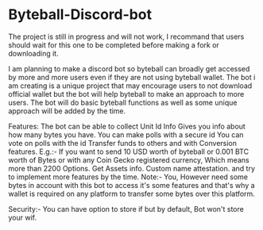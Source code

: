 # Byteball-Discord-bot
The project is still in progress and will not work, I recommand that users should wait for this one to be completed before making a fork or downloading it.

I am planning to make a discord bot so byteball can broadly get accessed by more and more users even if they are not using byteball wallet. The bot i am creating is a unique project that may encourage users to not download official wallet but the bot will help byteball to make an approach to more users. The bot will do basic byteball functions as well as some unique approach will be added by the time.

Features:
The bot can be able to collect Unit Id Info
Gives you info about how many bytes you have.
You can make polls with a secure id
You can vote on polls with the id
Transfer funds to others and with Conversion features. E.g.:- If you want to send 10 USD worth of byteball or 0.001 BTC worth of Bytes or with any Coin Gecko registered currency, Which means more than 2200 Options.
Get Assets info.
Custom name attestation.
and try to implement more features by the time.
Note:- You, However need some bytes in account with this bot to access it's some features and that's why a wallet is required on any platform to transfer some bytes over this platform.

Security:-
You can have option to store if but by default, Bot won't store your wif.
